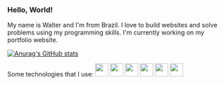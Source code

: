 ### Hello, World!

My name is Walter and I'm from Brazil. I love to build websites and solve problems using my programming skills. I'm currently working on my portfolio website.

[![Anurag's GitHub stats](https://github-readme-stats.vercel.app/api?username=wscneto)](https://github.com/anuraghazra/github-readme-stats)

Some technologies that I use:
<img height="30" src="https://cdn.jsdelivr.net/gh/devicons/devicon/icons/html5/html5-plain.svg" />
<img height="30" src="https://cdn.jsdelivr.net/gh/devicons/devicon/icons/css3/css3-plain.svg" />
<img height="30" src="https://cdn.jsdelivr.net/gh/devicons/devicon/icons/javascript/javascript-plain.svg" />
<img height="30" src="https://cdn.jsdelivr.net/gh/devicons/devicon/icons/bootstrap/bootstrap-plain-wordmark.svg" />
<img height="30" src="https://cdn.jsdelivr.net/gh/devicons/devicon/icons/csharp/csharp-plain.svg" />
<img height="30" src="https://cdn.jsdelivr.net/gh/devicons/devicon/icons/mysql/mysql-original-wordmark.svg" />

